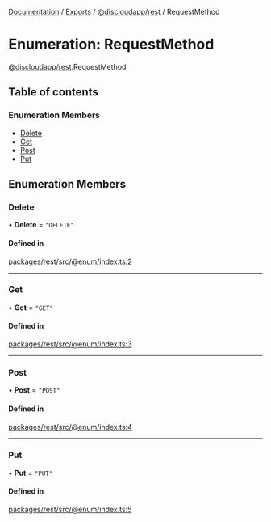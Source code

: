 [Documentation](../README.md) / [Exports](../modules.md) / [@discloudapp/rest](../modules/discloudapp_rest.md) / RequestMethod

# Enumeration: RequestMethod

[@discloudapp/rest](../modules/discloudapp_rest.md).RequestMethod

## Table of contents

### Enumeration Members

- [Delete](discloudapp_rest.RequestMethod.md#delete)
- [Get](discloudapp_rest.RequestMethod.md#get)
- [Post](discloudapp_rest.RequestMethod.md#post)
- [Put](discloudapp_rest.RequestMethod.md#put)

## Enumeration Members

### Delete

• **Delete** = ``"DELETE"``

#### Defined in

[packages/rest/src/@enum/index.ts:2](https://github.com/discloud/discloud.app/blob/78281f4/packages/rest/src/@enum/index.ts#L2)

___

### Get

• **Get** = ``"GET"``

#### Defined in

[packages/rest/src/@enum/index.ts:3](https://github.com/discloud/discloud.app/blob/78281f4/packages/rest/src/@enum/index.ts#L3)

___

### Post

• **Post** = ``"POST"``

#### Defined in

[packages/rest/src/@enum/index.ts:4](https://github.com/discloud/discloud.app/blob/78281f4/packages/rest/src/@enum/index.ts#L4)

___

### Put

• **Put** = ``"PUT"``

#### Defined in

[packages/rest/src/@enum/index.ts:5](https://github.com/discloud/discloud.app/blob/78281f4/packages/rest/src/@enum/index.ts#L5)
